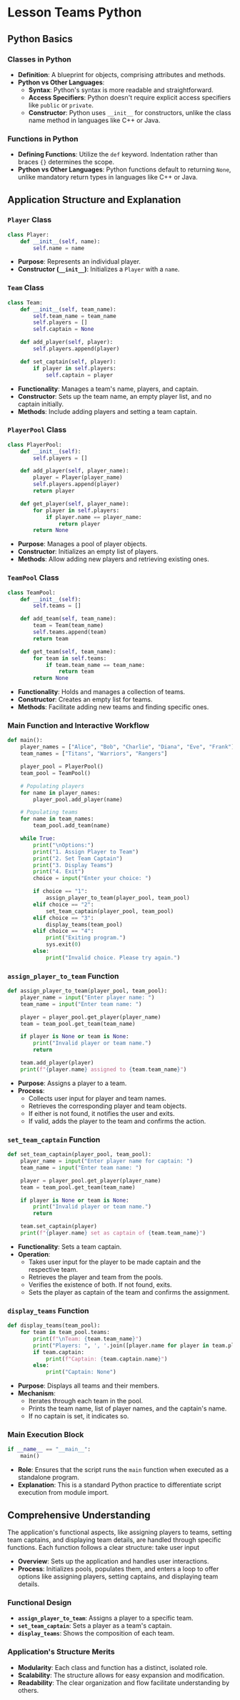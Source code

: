 # Lesson Teams Python

## Python Basics

### Classes in Python
- **Definition**: A blueprint for objects, comprising attributes and methods.
- **Python vs Other Languages**:
  - **Syntax**: Python's syntax is more readable and straightforward.
  - **Access Specifiers**: Python doesn't require explicit access specifiers like `public` or `private`.
  - **Constructor**: Python uses `__init__` for constructors, unlike the class name method in languages like C++ or Java.

### Functions in Python
- **Defining Functions**: Utilize the `def` keyword. Indentation rather than braces `{}` determines the scope.
- **Python vs Other Languages**: Python functions default to returning `None`, unlike mandatory return types in languages like C++ or Java.

## Application Structure and Explanation

### `Player` Class
```python
class Player:
    def __init__(self, name):
        self.name = name
```
- **Purpose**: Represents an individual player.
- **Constructor (`__init__`)**: Initializes a `Player` with a `name`.

### `Team` Class
```python
class Team:
    def __init__(self, team_name):
        self.team_name = team_name
        self.players = []
        self.captain = None

    def add_player(self, player):
        self.players.append(player)

    def set_captain(self, player):
        if player in self.players:
            self.captain = player
```
- **Functionality**: Manages a team's name, players, and captain.
- **Constructor**: Sets up the team name, an empty player list, and no captain initially.
- **Methods**: Include adding players and setting a team captain.

### `PlayerPool` Class
```python
class PlayerPool:
    def __init__(self):
        self.players = []

    def add_player(self, player_name):
        player = Player(player_name)
        self.players.append(player)
        return player

    def get_player(self, player_name):
        for player in self.players:
            if player.name == player_name:
                return player
        return None
```
- **Purpose**: Manages a pool of player objects.
- **Constructor**: Initializes an empty list of players.
- **Methods**: Allow adding new players and retrieving existing ones.

### `TeamPool` Class
```python
class TeamPool:
    def __init__(self):
        self.teams = []

    def add_team(self, team_name):
        team = Team(team_name)
        self.teams.append(team)
        return team

    def get_team(self, team_name):
        for team in self.teams:
            if team.team_name == team_name:
                return team
        return None
```
- **Functionality**: Holds and manages a collection of teams.
- **Constructor**: Creates an empty list for teams.
- **Methods**: Facilitate adding new teams and finding specific ones.

### Main Function and Interactive Workflow
```python
def main():
    player_names = ["Alice", "Bob", "Charlie", "Diana", "Eve", "Frank"]
    team_names = ["Titans", "Warriors", "Rangers"]

    player_pool = PlayerPool()
    team_pool = TeamPool()

    # Populating players
    for name in player_names:
        player_pool.add_player(name)

    # Populating teams
    for name in team_names:
        team_pool.add_team(name)

    while True:
        print("\nOptions:")
        print("1. Assign Player to Team")
        print("2. Set Team Captain")
        print("3. Display Teams")
        print("4. Exit")
        choice = input("Enter your choice: ")

        if choice == "1":
            assign_player_to_team(player_pool, team_pool)
        elif choice == "2":
            set_team_captain(player_pool, team_pool)
        elif choice == "3":
            display_teams(team_pool)
        elif choice == "4":
            print("Exiting program.")
            sys.exit(0)
        else:
            print("Invalid choice. Please try again.")
```

### `assign_player_to_team` Function
```python
def assign_player_to_team(player_pool, team_pool):
    player_name = input("Enter player name: ")
    team_name = input("Enter team name: ")

    player = player_pool.get_player(player_name)
    team = team_pool.get_team(team_name)

    if player is None or team is None:
        print("Invalid player or team name.")
        return

    team.add_player(player)
    print(f"{player.name} assigned to {team.team_name}")
```
- **Purpose**: Assigns a player to a team.
- **Process**:
  - Collects user input for player and team names.
  - Retrieves the corresponding player and team objects.
  - If either is not found, it notifies the user and exits.
  - If valid, adds the player to the team and confirms the action.

### `set_team_captain` Function
```python
def set_team_captain(player_pool, team_pool):
    player_name = input("Enter player name for captain: ")
    team_name = input("Enter team name: ")

    player = player_pool.get_player(player_name)
    team = team_pool.get_team(team_name)

    if player is None or team is None:
        print("Invalid player or team name.")
        return

    team.set_captain(player)
    print(f"{player.name} set as captain of {team.team_name}")
```
- **Functionality**: Sets a team captain.
- **Operation**:
  - Takes user input for the player to be made captain and the respective team.
  - Retrieves the player and team from the pools.
  - Verifies the existence of both. If not found, exits.
  - Sets the player as captain of the team and confirms the assignment.

### `display_teams` Function
```python
def display_teams(team_pool):
    for team in team_pool.teams:
        print(f"\nTeam: {team.team_name}")
        print("Players: ", ', '.join([player.name for player in team.players]))
        if team.captain:
            print(f"Captain: {team.captain.name}")
        else:
            print("Captain: None")
```
- **Purpose**: Displays all teams and their members.
- **Mechanism**:
  - Iterates through each team in the pool.
  - Prints the team name, list of player names, and the captain's name.
  - If no captain is set, it indicates so.

### Main Execution Block
```python
if __name__ == "__main__":
    main()
```
- **Role**: Ensures that the script runs the `main` function when executed as a standalone program.
- **Explanation**: This is a standard Python practice to differentiate script execution from module import.

## Comprehensive Understanding

The application's functional aspects, like assigning players to teams, setting team captains, and displaying team details, are handled through specific functions. Each function follows a clear structure: take user input
- **Overview**: Sets up the application and handles user interactions.
- **Process**: Initializes pools, populates them, and enters a loop to offer options like assigning players, setting captains, and displaying team details.

### Functional Design
- **`assign_player_to_team`**: Assigns a player to a specific team.
- **`set_team_captain`**: Sets a player as a team's captain.
- **`display_teams`**: Shows the composition of each team.

### Application's Structure Merits
- **Modularity**: Each class and function has a distinct, isolated role.
- **Scalability**: The structure allows for easy expansion and modification.
- **Readability**: The clear organization and flow facilitate understanding by others.
